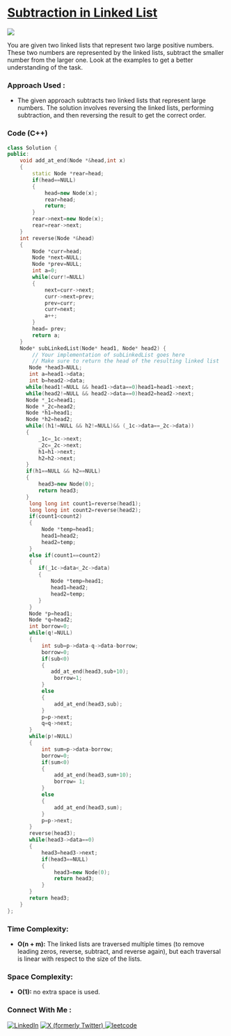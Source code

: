 # [Subtraction in Linked List](https://www.geeksforgeeks.org/problems/subtraction-in-linked-list/1)

![](https://badgen.net/badge/Level/Hard/red)

You are given two linked lists that represent two large positive numbers. These two numbers are represented by the linked lists, subtract the smaller number from the larger one. Look at the examples to get a better understanding of the task.

### Approach Used :

-   The given approach subtracts two linked lists that represent large numbers. The solution involves reversing the linked lists, performing subtraction, and then reversing the result to get the correct order.

### Code (C++)

```cpp
class Solution {
public:
    void add_at_end(Node *&head,int x)
    {
        static Node *rear=head;
        if(head==NULL)
        {
            head=new Node(x);
            rear=head;
            return;
        }
        rear->next=new Node(x);
        rear=rear->next;
    }
    int reverse(Node *&head)
    {
        Node *curr=head;
        Node *next=NULL;
        Node *prev=NULL;
        int a=0;
        while(curr!=NULL)
        {
            next=curr->next;
            curr->next=prev;
            prev=curr;
            curr=next;
            a++;
        }
        head= prev;
        return a;
    }
    Node* subLinkedList(Node* head1, Node* head2) {
        // Your implementation of subLinkedList goes here
        // Make sure to return the head of the resulting linked list
       Node *head3=NULL;
       int a=head1->data;
       int b=head2->data;
      while(head1!=NULL && head1->data==0)head1=head1->next;
      while(head2!=NULL && head2->data==0)head2=head2->next;
      Node *_1c=head1;
      Node *_2c=head2;
      Node *h1=head1;
      Node *h2=head2;
      while((h1!=NULL && h2!=NULL)&& (_1c->data==_2c->data))
      {
          _1c=_1c->next;
          _2c=_2c->next;
          h1=h1->next;
          h2=h2->next;
      }
      if(h1==NULL && h2==NULL)
      {
          head3=new Node(0);
          return head3;
      }
       long long int count1=reverse(head1);
       long long int count2=reverse(head2);
       if(count1<count2)
       {
           Node *temp=head1;
           head1=head2;
           head2=temp;
       }
       else if(count1==count2)
       {
          if(_1c->data<_2c->data)
          {
              Node *temp=head1;
              head1=head2;
              head2=temp;
          }
       }
       Node *p=head1;
       Node *q=head2;
       int borrow=0;
       while(q!=NULL)
       {
           int sub=p->data-q->data-borrow;
           borrow=0;
           if(sub<0)
           {
              add_at_end(head3,sub+10);
               borrow=1;
           }
           else
           {
               add_at_end(head3,sub);
           }
           p=p->next;
           q=q->next;
       }
       while(p!=NULL)
       {
           int sum=p->data-borrow;
           borrow=0;
           if(sum<0)
           {
               add_at_end(head3,sum+10);
               borrow= 1;
           }
           else
           {
               add_at_end(head3,sum);
           }
           p=p->next;
       }
       reverse(head3);
       while(head3->data==0)
       {
           head3=head3->next;
           if(head3==NULL)
           {
               head3=new Node(0);
               return head3;
           }
       }
       return head3;
    }
};
```

### Time Complexity:
- **O(n + m):** The linked lists are traversed multiple times (to remove leading zeros, reverse, subtract, and reverse again), but each traversal is linear with respect to the size of the lists. 

### Space Complexity:
- **O(1):** no extra space is used.


### Connect With Me : 

<a href="https://www.linkedin.com/in/shivam-ray-b4306524a/" target="_blank"><img src="https://img.shields.io/badge/LinkedIn-0077B5?style=for-the-badge&logo=linkedin&logoColor=white" alt="LinkedIn"></a>
<a href="https://x.com/rai_shivam11/" target="_blank"><img src="https://img.shields.io/badge/Twitter-1DA1F2?style=for-the-badge&logo=twitter&logoColor=white" alt="X (formerly Twitter)">
</a>
<a href="https://leetcode.com/u/shrunited0702/" target="_blank"><img src="https://img.shields.io/badge/LeetCode-000000?style=for-the-badge&logo=LeetCode&logoColor=#d16c06" alt="leetcode">
</a>
